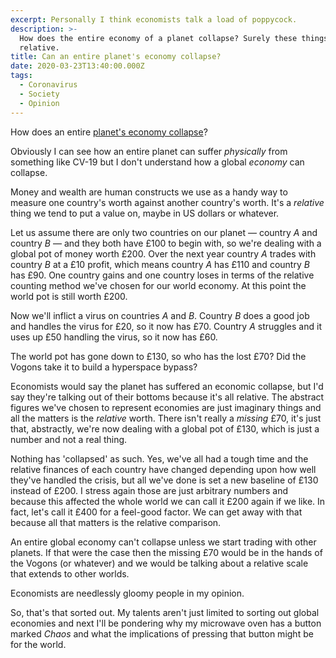 ```yaml
---
excerpt: Personally I think economists talk a load of poppycock.
description: >-
  How does the entire economy of a planet collapse? Surely these things are only
  relative.
title: Can an entire planet's economy collapse?
date: 2020-03-23T13:40:00.000Z
tags:
  - Coronavirus
  - Society
  - Opinion
---
```

How does an entire [planet's economy collapse](https://www.bbc.co.uk/news/business-52000219)?

Obviously I can see how an entire planet can suffer *physically* from something like CV-19 but I don't understand how a global *economy* can collapse.

Money and wealth are human constructs we use as a handy way to measure one country's worth against another country's worth. It's a *relative* thing we tend to put a value on, maybe in US dollars or whatever.

Let us assume there are only two countries on our planet — country *A* and country *B* — and they both have £100 to begin with, so we're dealing with a global pot of money worth £200. Over the next year country *A* trades with country *B* at a £10 profit, which means country *A* has £110 and country *B* has £90. One country gains and one country loses in terms of the relative counting method we've chosen for our world economy. At this point the world pot is still worth £200.

Now we'll inflict a virus on countries *A* and *B*. Country *B* does a good job and handles the virus for £20, so it now has £70. Country *A* struggles and it uses up £50 handling the virus, so it now has £60. 

The world pot has gone down to £130, so who has the lost £70? Did the Vogons take it to build a hyperspace bypass?

Economists would say the planet has suffered an economic collapse, but I'd say they're talking out of their bottoms because it's all relative. The abstract figures we've chosen to represent economies are just imaginary things and all the matters is the *relative* worth. There isn't really a *missing* £70, it's just that, abstractly, we're now dealing with a global pot of £130, which is just a number and not a real thing.

Nothing has 'collapsed' as such. Yes, we've all had a tough time and the relative finances of each country have changed depending upon how well they've handled the crisis, but all we've done is set a new baseline of £130 instead of £200. I stress again those are just arbitrary numbers and because this affected the whole world we can call it £200 again if we like. In fact, let's call it £400 for a feel-good factor. We can get away with that because all that matters is the relative comparison.

An entire global economy can't collapse unless we start trading with other planets. If that were the case then the missing £70 would be in the hands of the Vogons (or whatever) and we would be talking about a relative scale that extends to other worlds.

Economists are needlessly gloomy people in my opinion.

So, that's that sorted out. My talents aren't just limited to sorting out global economies and next I'll be pondering why my microwave oven has a button marked *Chaos* and what the implications of pressing that button might be for the world.

